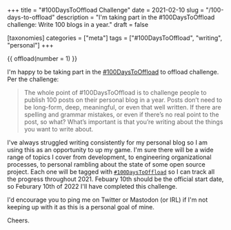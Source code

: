 +++
title = "#100DaysToOffload Challenge"
date = 2021-02-10
slug = "/100-days-to-offload"
description = "I'm taking part in the #100DaysToOffload challenge: Write 100 blogs in a year."
draft = false

[taxonomies]
categories = ["meta"]
tags = ["#100DaysToOffload", "writing", "personal"]
+++

{{ offload(number = 1) }}

I'm happy to be taking part in the [#100DaysToOffload](https://100daystooffload.com) to offload challenge. Per the challenge:

> The whole point of #100DaysToOffload is to challenge people to publish 100 posts on their personal blog in a year. Posts don’t need to be long-form, deep, meaningful, or even that well written. If there are spelling and grammar mistakes, or even if there’s no real point to the post, so what? What’s important is that you’re writing about the things you want to write about.

I've always struggled writing consistently for my personal blog so I am using this as an opportunity to up my game. I'm sure there will be a wide range of topics I cover from development, to engineering organizational processes, to personal rambling about the state of some open source project. Each one will be tagged with [`#100DaysToOffload`](/tags/100daystooffload) so I can track all the progress throughout 2021. Febuary 10th should be the official start date, so Feburary 10th of 2022 I'll have completed this challenge.

I'd encourage you to ping me on Twitter or Mastodon (or IRL) if I'm not keeping up with it as this is a personal goal of mine.

Cheers.
